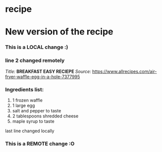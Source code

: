 # recipe 
# New version of the recipe

### This is a LOCAL change :)
### line 2 changed remotely

*Title:* **BREAKFAST EASY RECIEPE**
*Source:* https://www.allrecipes.com/air-fryer-waffle-egg-in-a-hole-7377995

### Ingredients list:
1. 1 frozen waffle
2. 1 large egg
3. salt and pepper to taste
4. 2 tablespoons shredded cheese
5. maple syrup to taste


last line changed locally
### This is a REMOTE change :O
